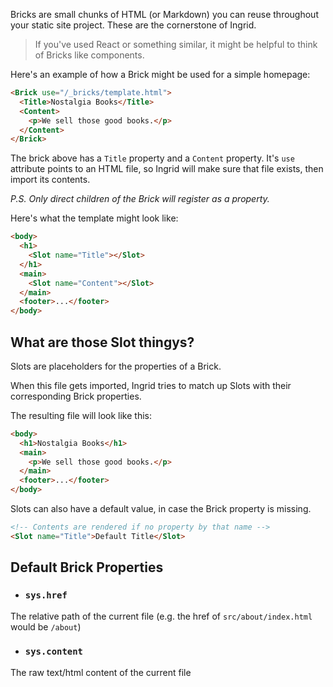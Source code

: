 Bricks are small chunks of HTML (or Markdown) you can reuse throughout your static site project. These are the cornerstone of Ingrid.

> If you've used React or something similar, it might be helpful to think of Bricks like components.

Here's an example of how a Brick might be used for a simple homepage:

```html
<Brick use="/_bricks/template.html">
  <Title>Nostalgia Books</Title>
  <Content>
    <p>We sell those good books.</p>
  </Content>
</Brick>
```

The brick above has a `Title` property and a `Content` property. It's `use` attribute points to an HTML file, so Ingrid will make sure that file exists, then import its contents.

*P.S. Only direct children of the Brick will register as a property.*

Here's what the template might look like:

```html
<body>
  <h1>
    <Slot name="Title"></Slot>
  </h1>
  <main>
    <Slot name="Content"></Slot>
  </main>
  <footer>...</footer>
</body>
```

## What are those Slot thingys?
Slots are placeholders for the properties of a Brick.

When this file gets imported, Ingrid tries to match up Slots with their corresponding Brick properties.

The resulting file will look like this:

```html
<body>
  <h1>Nostalgia Books</h1>
  <main>
    <p>We sell those good books.</p>
  </main>
  <footer>...</footer>
</body>
```

Slots can also have a default value, in case the Brick property is missing.

```html
<!-- Contents are rendered if no property by that name --> 
<Slot name="Title">Default Title</Slot>
```

## Default Brick Properties
- ### `sys.href`
The relative path of the current file (e.g. the href of `src/about/index.html` would be `/about`)

- ### `sys.content`
The raw text/html content of the current file